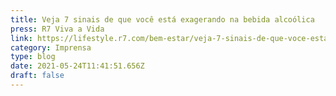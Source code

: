 ```yaml
---
title: Veja 7 sinais de que você está exagerando na bebida alcoólica
press: R7 Viva a Vida
link: https://lifestyle.r7.com/bem-estar/veja-7-sinais-de-que-voce-esta-exagerando-na-bebida-alcoolica-29042021
category: Imprensa
type: blog
date: 2021-05-24T11:41:51.656Z
draft: false
---
```

